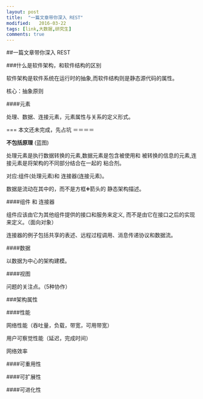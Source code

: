 ```yaml
---
layout: post
title:  "一篇文章带你深入 REST"
modified:   2016-03-22
tags: [link,大数据,研究生]
comments: true
---
```


##一篇文章带你深入 REST

###什么是软件架构，和软件结构的区别

软件架构是软件系统在运行时的抽象,而软件结构则是静态源代码的属性。

核心：抽象原则

####元素

处理、数据、连接元素，元素属性与关系的定义形式。  

=== 本文还未完成，先占坑 ＝＝＝＝

<!--more-->


__不包括原理__ (蓝图)

处理元素是执行数据转换的元素,数据元素是包含被使用和 被转换的信息的元素,连接元素是将架构的不同部分结合在一起的 粘合剂。

对应:组件(处理元素)和 连接器(连接元素)。

数据是流动在其中的，而不是方框➕箭头的 静态架构描述。

####组件 和 连接器

组件应该由它为其他组件提供的接口和服务来定义, 而不是由它在接口之后的实现来定义。（面向对象）

连接器的例子包括共享的表述、远程过程调用、消息传递协议和数据流。

####数据

以数据为中心的架构建模。

####视图

问题的关注点。（5种协作）

###架构属性

####性能

网络性能（吞吐量，负载，带宽，可用带宽）

用户可察觉性能（延迟，完成时间）

网络效率

####可重用性

####可扩展性

####可进化性


















